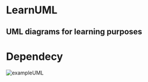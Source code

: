 # LearnUML
UML diagrams for learning purposes
---
# Dependecy
![exampleUML](http://www.plantuml.com/plantuml/proxy?cache=no&src=https://raw.githubusercontent.com/jonashackt/plantuml-markdown/master/example-uml.iuml)
